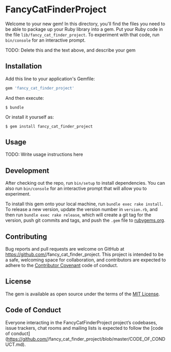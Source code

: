 # FancyCatFinderProject

Welcome to your new gem! In this directory, you'll find the files you need to be able to package up your Ruby library into a gem. Put your Ruby code in the file `lib/fancy_cat_finder_project`. To experiment with that code, run `bin/console` for an interactive prompt.

TODO: Delete this and the text above, and describe your gem

## Installation

Add this line to your application's Gemfile:

```ruby
gem 'fancy_cat_finder_project'
```

And then execute:

    $ bundle

Or install it yourself as:

    $ gem install fancy_cat_finder_project

## Usage

TODO: Write usage instructions here

## Development

After checking out the repo, run `bin/setup` to install dependencies. You can also run `bin/console` for an interactive prompt that will allow you to experiment.

To install this gem onto your local machine, run `bundle exec rake install`. To release a new version, update the version number in `version.rb`, and then run `bundle exec rake release`, which will create a git tag for the version, push git commits and tags, and push the `.gem` file to [rubygems.org](https://rubygems.org).

## Contributing

Bug reports and pull requests are welcome on GitHub at https://github.com/<github username>/fancy_cat_finder_project. This project is intended to be a safe, welcoming space for collaboration, and contributors are expected to adhere to the [Contributor Covenant](http://contributor-covenant.org) code of conduct.

## License

The gem is available as open source under the terms of the [MIT License](https://opensource.org/licenses/MIT).

## Code of Conduct

Everyone interacting in the FancyCatFinderProject project’s codebases, issue trackers, chat rooms and mailing lists is expected to follow the [code of conduct](https://github.com/<github username>/fancy_cat_finder_project/blob/master/CODE_OF_CONDUCT.md).
